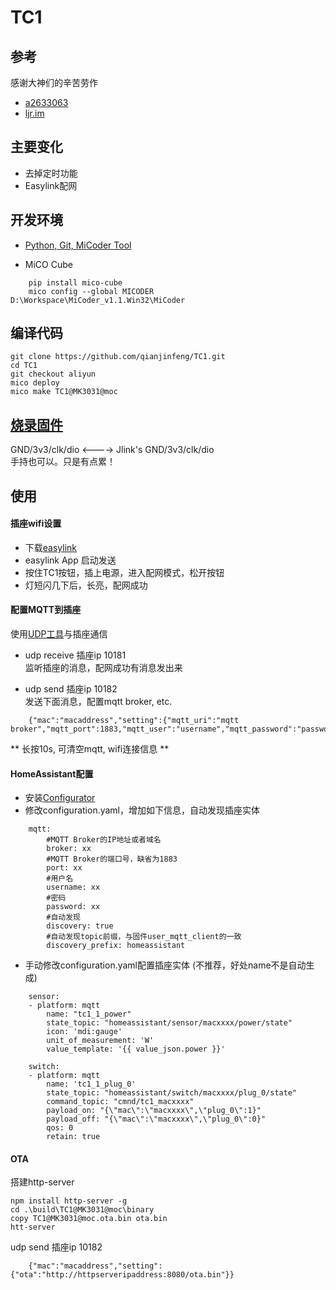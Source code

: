 # TC1

## 参考
 感谢大神们的辛苦劳作
- [a2633063](https://github.com/a2633063/zTC1)
- [ljr.im](https://ljr.im/articles/streamline-the-fibonacci-tc1-firmware/)

## 主要变化
- 去掉定时功能
- Easylink配网

## 开发环境

-  [Python, Git, MiCoder Tool](http://developer.mxchip.com/handbooks/102#%E5%AE%89%E8%A3%85)

-  MiCO Cube  
```
    pip install mico-cube
    mico config --global MICODER D:\Workspace\MiCoder_v1.1.Win32\MiCoder
```

## 编译代码
    git clone https://github.com/qianjinfeng/TC1.git
    cd TC1
    git checkout aliyun
    mico deploy
    mico make TC1@MK3031@moc

## [烧录固件](https://github.com/a2633063/zTC1/wiki/%E5%9B%BA%E4%BB%B6%E7%83%A7%E5%BD%95) 
 GND/3v3/clk/dio <----> Jlink's GND/3v3/clk/dio  
 手持也可以。只是有点累！

## 使用
#### 插座wifi设置
- 下载[easylink](http://developer.mxchip.com/downloads/8)  
- easylink App 启动发送
- 按住TC1按钮，插上电源，进入配网模式，松开按钮
- 灯短闪几下后，长亮，配网成功

#### 配置MQTT到插座
使用[UDP工具](http://developer.mxchip.com/handbooks/106#socket-%E8%B0%83%E8%AF%95%E5%B7%A5%E5%85%B7)与插座通信  

- udp receive 插座ip 10181  
  监听插座的消息，配网成功有消息发出来

- udp send 插座ip 10182  
  发送下面消息，配置mqtt broker, etc.  
```
    {"mac":"macaddress","setting":{"mqtt_uri":"mqtt broker","mqtt_port":1883,"mqtt_user":"username","mqtt_password":"password"}}
```

\*\* 长按10s, 可清空mqtt, wifi连接信息 \*\*  

#### HomeAssistant配置
- 安装[Configurator](https://www.home-assistant.io/docs/ecosystem/hass-configurator/#configuration-ui-for-home-assistant)  
- 修改configuration.yaml，增加如下信息，自动发现插座实体
```
    mqtt:
        #MQTT Broker的IP地址或者域名
        broker: xx
        #MQTT Broker的端口号，缺省为1883
        port: xx
        #用户名
        username: xx
        #密码
        password: xx
        #自动发现
        discovery: true
        #自动发现topic前缀，与固件user_mqtt_client的一致
        discovery_prefix: homeassistant
```

- 手动修改configuration.yaml配置插座实体 (不推荐，好处name不是自动生成)
```
    sensor:
    - platform: mqtt
        name: "tc1_1_power"
        state_topic: "homeassistant/sensor/macxxxx/power/state"
        icon: 'mdi:gauge'
        unit_of_measurement: 'W'
        value_template: '{{ value_json.power }}'

    switch:
    - platform: mqtt
        name: 'tc1_1_plug_0'
        state_topic: "homeassistant/switch/macxxxx/plug_0/state"
        command_topic: "cmnd/tc1_macxxxx"
        payload_on: "{\"mac\":\"macxxxx\",\"plug_0\":1}"
        payload_off: "{\"mac\":\"macxxxx\",\"plug_0\":0}"
        qos: 0
        retain: true
```

#### OTA
搭建http-server    
```
npm install http-server -g
cd .\build\TC1@MK3031@moc\binary
copy TC1@MK3031@moc.ota.bin ota.bin
htt-server 
```  

udp send 插座ip 10182  
```
    {"mac":"macaddress","setting":{"ota":"http://httpserveripaddress:8080/ota.bin"}}
```
